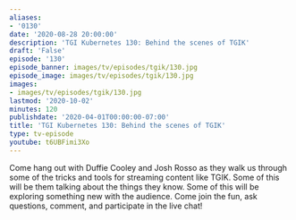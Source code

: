 ```yaml
---
aliases:
- '0130'
date: '2020-08-28 20:00:00'
description: 'TGI Kubernetes 130: Behind the scenes of TGIK'
draft: 'False'
episode: '130'
episode_banner: images/tv/episodes/tgik/130.jpg
episode_image: images/tv/episodes/tgik/130.jpg
images:
- images/tv/episodes/tgik/130.jpg
lastmod: '2020-10-02'
minutes: 120
publishdate: '2020-04-01T00:00:00-07:00'
title: 'TGI Kubernetes 130: Behind the scenes of TGIK'
type: tv-episode
youtube: t6UBFimi3Xo
---
```


Come hang out with Duffie Cooley and Josh Rosso as they walk us through some of the tricks and tools for streaming content like TGIK. Some of this will be them talking about the things they know. Some of this will be exploring something new with the audience. Come join the fun, ask questions, comment, and participate in the live chat!